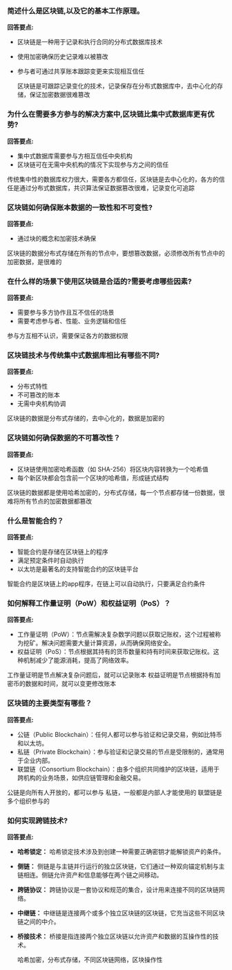 
### 简述什么是区块链,以及它的基本工作原理。

**回答要点:**

- 区块链是一种用于记录和执行合同的分布式数据库技术
- 使用加密确保历史记录难以被篡改
- 参与者可通过共享账本跟踪变更来实现相互信任

  区块链是可跟踪记录变化的技术，记录保存在分布式数据库中，去中心化的存储，保证加密数据很难篡改

### 为什么在需要多方参与的解决方案中,区块链比集中式数据库更有优势?

**回答要点:**

- 集中式数据库需要参与方相互信任中央机构
- 区块链可在无需中央机构的情况下实现参与方之间的信任
  
传统集中性的数据库权力很大，需要各方都信任，区块链是去中心化的，各方的信任是通过分布式数据库，共识算法保证数据篡改很难，记录变化可追踪

### 区块链如何确保账本数据的一致性和不可变性?

**回答要点:**

- 通过块的概念和加密技术确保

区块链的数据分布式存储在所有的节点中，要想篡改数据，必须修改所有节点中的加密数据，是很难的

### 在什么样的场景下使用区块链是合适的?需要考虑哪些因素?

**回答要点:**

- 需要参与多方协作且互不信任的场景
- 需要考虑参与者、性能、业务逻辑和信任

参与方互相不认识，需要保证各方的数据权限

### 区块链技术与传统集中式数据库相比有哪些不同?

**回答要点:**

- 分布式特性
- 不可篡改的账本
- 无需中央机构协调

区块链的数据是分布式存储的，去中心化的，数据是加密的

### 区块链如何确保数据的不可篡改性？

**回答要点:**

- 区块链使用加密哈希函数（如 SHA-256）将区块内容转换为一个哈希值
- 每个新区块都会包含前一个区块的哈希值，形成链式结构

区块链的数据都是使用哈希加密的，分布式存储，每一个节点都存储一份数据，很难将所有节点的加密数据都篡改

### 什么是智能合约？

**回答要点:**

- 智能合约是存储在区块链上的程序
- 满足预定条件时自动执行
- 以太坊是最著名的支持智能合约的区块链平台

智能合约是区块链上的app程序，在链上可以自动执行，只要满足合约条件

### 如何解释工作量证明（PoW）和权益证明（PoS）？

**回答要点:**

- 工作量证明（PoW）：节点需解决复杂数学问题以获取记账权，这个过程被称为挖矿。解决问题需要大量计算资源，从而确保网络安全。
- 权益证明（PoS）：节点根据其持有的货币数量和持有时间来获取记账权。这种机制减少了能源消耗，提高了网络效率。

工作量证明是节点解决复杂问题后，就可以记录账本
权益证明是节点根据持有加密币的数据和时间，就可以变更修改账本

### 区块链的主要类型有哪些？

**回答要点:**

- 公链（Public Blockchain）：任何人都可以参与验证和记录交易，例如比特币和以太坊。
- 私链（Private Blockchain）：参与验证和记录交易的节点是受限制的，通常用于企业内部。
- 联盟链（Consortium Blockchain）：由多个组织共同维护的区块链，适用于跨机构的业务场景，如供应链管理和金融交易。

公链是向所有人开放的，都可以参与
私链，一般都是内部人才能使用的
联盟链是多个组织参与的

### 如何实现跨链技术?

**回答要点:**

- **哈希锁定：** 哈希锁定技术涉及到创建一种需要正确密钥才能解锁资产的条件。
- **侧链：** 侧链是与主链并行运行的独立区块链，它们通过一种双向锚定机制与主链相连。侧链允许资产和信息能够在两个链之间移动。
- **跨链协议：** 跨链协议是一套协议和规范的集合，设计用来连接不同的区块链网络。
- **中继链：** 中继链是连接两个或多个独立区块链的区块链，它充当这些不同区块链之间的中介。
- **桥接技术：** 桥接是指连接两个独立区块链以允许资产和数据的互操作性的技术。

  哈希加密，分布式存储，不同区块链网络，区块操作性

